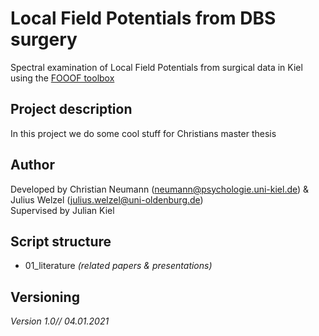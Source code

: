 # Local Field Potentials from DBS surgery
Spectral examination of Local Field Potentials from surgical data in Kiel using the [FOOOF toolbox](https://fooof-tools.github.io/fooof/)<br>

## Project description
In this project we do some cool stuff for Christians master thesis<br>

## Author
Developed by Christian Neumann (neumann@psychologie.uni-kiel.de) & Julius Welzel (julius.welzel@uni-oldenburg.de) <br>
Supervised by Julian Kiel <br>

## Script structure
* 01_literature *(related papers & presentations)*

## Versioning
*Version 1.0// 04.01.2021*